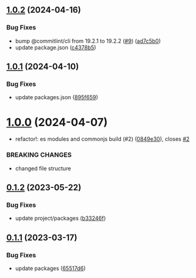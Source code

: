## [1.0.2](https://github.com/beecode-rs/msh-entity/compare/v1.0.1...v1.0.2) (2024-04-16)


### Bug Fixes

* bump @commitlint/cli from 19.2.1 to 19.2.2 ([#9](https://github.com/beecode-rs/msh-entity/issues/9)) ([ad7c5b0](https://github.com/beecode-rs/msh-entity/commit/ad7c5b0e558b487248f6ce167a440ce4476e30f7))
* update package.json ([c4378b5](https://github.com/beecode-rs/msh-entity/commit/c4378b56806921c91a279fca8ba7621ad6ab2006))

## [1.0.1](https://github.com/beecode-rs/msh-entity/compare/v1.0.0...v1.0.1) (2024-04-10)


### Bug Fixes

* update packages.json ([895f659](https://github.com/beecode-rs/msh-entity/commit/895f659bbb33063c3b9bbf6ecfa369ad666038c4))

# [1.0.0](https://github.com/beecode-rs/msh-entity/compare/v0.1.2...v1.0.0) (2024-04-07)


* refactor!: es modules and commonjs build (#2) ([0849e30](https://github.com/beecode-rs/msh-entity/commit/0849e30cc6c303c03e62755330f8c885c11be549)), closes [#2](https://github.com/beecode-rs/msh-entity/issues/2)


### BREAKING CHANGES

* changed file structure

## [0.1.2](https://github.com/beecode-rs/msh-entity/compare/v0.1.1...v0.1.2) (2023-05-22)


### Bug Fixes

* update project/packages ([b33246f](https://github.com/beecode-rs/msh-entity/commit/b33246f9b383b13939feb07ab6e448648d36de0e))

## [0.1.1](https://github.com/beecode-rs/msh-entity/compare/v0.1.0...v0.1.1) (2023-03-17)


### Bug Fixes

* update packages ([65517d6](https://github.com/beecode-rs/msh-entity/commit/65517d6a242e8fa18f08b57fce2bf1305368c1dd))
